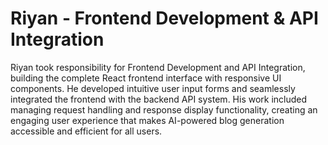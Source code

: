 # Riyan - Frontend Development & API Integration


Riyan took responsibility for Frontend Development and API Integration, building the complete React frontend interface with responsive UI components. He developed intuitive user input forms and seamlessly integrated the frontend with the backend API system. His work included managing request handling and response display functionality, creating an engaging user experience that makes AI-powered blog generation accessible and efficient for all users.
